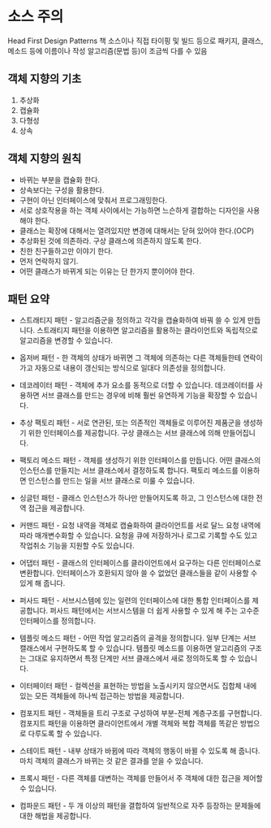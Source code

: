 # 소스 주의
Head First Design Patterns 책 소스이나 직접 타이핑 및 빌드 등으로
패키지, 클래스, 메소드 등에 이름이나 작성 알고리즘(문법 등)이 조금씩 다를 수 있음

## 객체 지향의 기초
1. 추상화
2. 캡슐화
3. 다형성
4. 상속

## 객체 지향의 원칙
* 바뀌는 부분을 캡슐화 한다.
* 상속보다는 구성을 활용한다.
* 구현이 아닌 인터페이스에 맞춰서 프로그래밍한다.
* 서로 상호작용을 하는 객체 사이에서는 가능하면 느슨하게 결합하는 디자인을 사용해야 한다.
* 클래스는 확장에 대해서는 열려있지만 변경에 대해서는 닫혀 있어야 한다.(OCP)
* 추상화된 것에 의존하라. 구상 클래스에 의존하지 않도록 한다.
* 친한 친구들하고만 이야기 한다.
* 먼저 연락하지 않기.
* 어떤 클래스가 바뀌게 되는 이유는 단 한가지 뿐이어야 한다.

## 패턴 요약

* 스트래티지 패턴 - 알고리즘군을 정의하고 각각을 캡슐화하여 바꿔 쓸 수 있게 만듭니다. 스트래티지 패턴을 이용하면 알고리즘을 활용하는 클라이언트와 독립적으로 알고리즘을 변경할 수 있습니다.

* 옵저버 패턴 - 한 객체의 상태가 바뀌면 그 객체에 의존하는 다른 객체들한테 연락이 가고 자동으로 내용이 갱신되는 방식으로 일대다 의존성을 정의합니다.

* 데코레이터 패턴 - 객체에 추가 요소를 동적으로 더할 수 있습니다. 데코레이터를 사용하면 서브 클래스를 만드는 경우에 비해 훨씬 유연하게 기능을 확장할 수 있습니다.

* 추상 팩토리 패턴 - 서로 연관된, 또는 의존적인 객체들로 이루어진 제품군을 생성하기 위한 인터페이스를 제공합니다. 구상 클래스는 서브 클래스에 의해 만들어집니다.

* 팩토리 메소드 패턴 - 객체를 생성하기 위한 인터페이스를 만듭니다. 어떤 클래스의 인스턴스를 만들지는 서브 클래스에서 결정하도록 합니다. 팩토리 메소드를 이용하면 인스턴스를 만드는 일을 서브 클래스로 미룰 수 있습니다.

* 싱글턴 패턴 - 클래스 인스턴스가 하나만 만들어지도록 하고, 그 인스턴스에 대한 전역 접근을 제공합니다.

* 커맨드 패턴 - 요청 내역을 객체로 캡슐화하여 클라이언트를 서로 달느 요청 내역에 따라 매개변수화할 수 있습니다. 요청을 큐에 저장하거나 로그로 기록할 수도 있고 작업취소 기능을 지원할 수도 있습니다.

* 어댑터 패턴 - 클래스의 인터페이스를 클라이언트에서 요구하는 다른 인터페이스로 변환합니다. 인터페이스가 호환되지 않아 쓸 수 없었던 클래스들을 같이 사용할 수 있게 해 줍니다.

* 퍼사드 패턴 - 서브시스템에 있는 일련의 인터페이스에 대한 통합 인터페이스를 제공합니다. 퍼사드 패턴에서는 서브시스템을 더 쉽게 사용할 수 있게 해 주는 고수준 인터페이스를 정의합니다.

* 템플릿 메소드 패턴 - 어떤 작업 알고리즘의 골격을 정의합니다. 일부 단계는 서브 캘래스에서 구현하도록 할 수 있습니다. 템플릿 메소드를 이용하면 알고리즘의 구조는 그대로 유지하면서 특정 단계만 서브 클래스에서 새로 정의하도록 할 수 있습니다.

* 이터페이터 패턴 - 컬렉션을 표현하는 방법을 노출시키지 않으면서도 집합체 내에 있는 모든 객체들에 하나씩 접근하는 방법을 제공합니다.

* 컴포지트 패턴 - 객체들을 트리 구조로 구성하여 부분-전체 계층구조를 구현합니다. 컴포지트 패턴을 이용하면 클라이언트에서 개별 객체와 복합 객체를 똑같은 방법으로 다루도록 할 수 있습니다.

* 스테이트 패턴 - 내부 상태가 바뀜에 따라 객체의 행동이 바뀔 수 있도록 해 줍니다. 마치 객체의 클래스가 바뀌는 것 같은 결과를 얻을 수 있습니다.

* 프록시 패턴 - 다른 객체를 대변하는 객체를 만들어서 주 객체에 대한 접근을 제어할 수 있습니다.

* 컴파운드 패턴 - 두 개 이상의 패턴을 결합하여 일반적으로 자주 등장하는 문제들에 대한 해법을 제공합니다.

